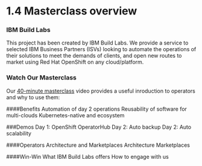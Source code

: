 # 1.4 Masterclass overview

### IBM Build Labs

This project has been created by IBM Build Labs.  We provide a service to selected IBM Business Partners (ISVs) looking to automate the operations of their solutions to meet the demands of clients, and open new routes to market using Red Hat OpenShift on any cloud/platform.

### Watch Our Masterclass

Our [40-minute masterclass](https://www.youtube.com/watch?v=D6njEyXPieg) video provides a useful inroduction to operators and why to use them:

####Benefits 
Automation of day 2 operations
Reusability of software for multi-clouds
Kubernetes-native and ecosystem

###Demos
Day 1: OpenShift OperatorHub
Day 2: Auto backup
Day 2: Auto scalability

####Operators Architecture and Marketplaces
Architecture
Marketplaces

####Win-Win
What IBM Build Labs offers
How to engage with us
